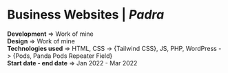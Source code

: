 # Business Websites | _Padra_
**Development** => Work of mine  
**Design** => Work of mine  
**Technologies used** => HTML, CSS -> {Tailwind CSS}, JS, PHP, WordPress -> {Pods, Panda Pods Repeater Field}  
**Start date - end date** => Jan 2022 - Mar 2022
